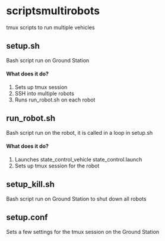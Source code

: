 # scriptsmultirobots
tmux scripts to run multiple vehicles

## setup.sh
Bash script run on Ground Station
#### What does it do?
1) Sets up tmux session
2) SSH into multiple robots
3) Runs run_robot.sh on each robot


## run_robot.sh
Bash script run on the robot, it is called in a loop in setup.sh
#### What does it do?
1) Launches state_control_vehicle state_control.launch
2) Sets up tmux session for the robot


## setup_kill.sh
Bash script run on Ground Station to shut down all robots


## setup.conf
Sets a few settings for the tmux session on the Ground Station
